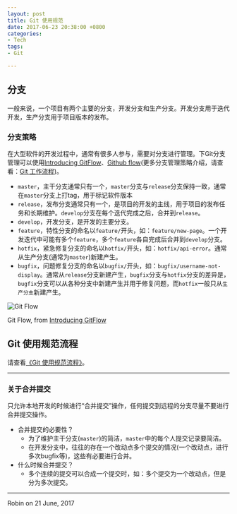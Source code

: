 ```yaml
---
layout: post
title: Git 使用规范
date: 2017-06-23 20:38:00 +0800
categories:
- Tech
tags:
- Git

---
```


## 分支

一般来说，一个项目有两个主要的分支，开发分支和生产分支。开发分支用于迭代开发，生产分支用于项目版本的发布。

### 分支策略

在大型软件的开发过程中，通常有很多人参与，需要对分支进行管理。下Git分支管理可以使用[Introducing GitFlow](https://datasift.github.io/gitflow/IntroducingGitFlow.html)、[Github flow](http://scottchacon.com/2011/08/31/github-flow.html)(更多分支管理策略介绍，请查看：[Git 工作流程](http://www.ruanyifeng.com/blog/2015/12/git-workflow.html))。

- `master`，主干分支通常只有一个，`master`分支与`release`分支保持一致，通常在`master`分支上打tag，用于标记软件版本
- `release`，发布分支通常只有一个，是项目的开发的主线，用于项目的发布任务和长期维护。`develop`分支在每个迭代完成之后，合并到`release`。
- `develop`，开发分支，是开发的主要分支。
- `feature`，特性分支的命名以`feature/`开头，如：`feature/new-page`。一个开发迭代中可能有多个`feature`，多个`feature`各自完成后合并到`develop`分支。
- `hotfix`，紧急修复分支的命名以`hotfix/`开头，如：`hotfix/api-error`。通常从生产分支(通常为`master`)新建产生。
- `bugfix`，问题修复分支的命名以`bugfix/`开头，如：`bugfix/username-not-display`。通常从`release`分支新建产生，`bugfix`分支与`hotfix`分支的差异是，`bugfix`分支可以从各种分支中新建产生并用于修复问题，而`hotfix`一般只从`生产分支`新建产生。

![Git Flow](https://datasift.github.io/gitflow/GitFlowHotfixBranch.png)

Git Flow, from [Introducing GitFlow](https://datasift.github.io/gitflow/IntroducingGitFlow.html)

## Git 使用规范流程

请查看[《Git 使用规范流程》](http://www.ruanyifeng.com/blog/2015/08/git-use-process.html)。

----


### 关于合并提交

只允许本地开发的时候进行“合并提交”操作，任何提交到远程的分支尽量不要进行合并提交操作。

- 合并提交的必要性？
	- 为了维护主干分支(`master`)的简洁，`master`中的每个人提交记录要简洁。
	- 在开发分支中，往往的存在一个改动点多个提交的情况(一个改动点，进行多次bugfix等)，这些有必要进行合并。
- 什么时候合并提交？
	- 多个连续的提交可以合成一个提交时，如：多个提交为一个改动点，但是分为多次提交。

----

Robin on 21 June, 2017
